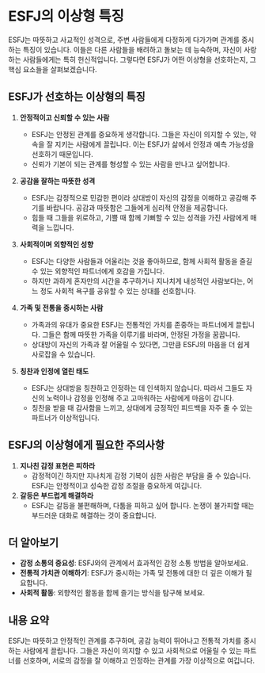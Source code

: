 # ESFJ의 이상형 특징

ESFJ는 따뜻하고 사교적인 성격으로, 주변 사람들에게 다정하게 다가가며 관계를 중시하는 특징이 있습니다. 이들은 다른 사람들을 배려하고 돌보는 데 능숙하며, 자신이 사랑하는 사람들에게는 특히 헌신적입니다. 그렇다면 ESFJ가 어떤 이상형을 선호하는지, 그 핵심 요소들을 살펴보겠습니다.

## ESFJ가 선호하는 이상형의 특징

1. **안정적이고 신뢰할 수 있는 사람**
   - ESFJ는 안정된 관계를 중요하게 생각합니다. 그들은 자신이 의지할 수 있는, 약속을 잘 지키는 사람에게 끌립니다. 이는 ESFJ가 삶에서 안정과 예측 가능성을 선호하기 때문입니다.
   - 신뢰가 기본이 되는 관계를 형성할 수 있는 사람을 만나고 싶어합니다.

2. **공감을 잘하는 따뜻한 성격**
   - ESFJ는 감정적으로 민감한 편이라 상대방이 자신의 감정을 이해하고 공감해 주기를 바랍니다. 공감과 따뜻함은 그들에게 심리적 안정을 제공합니다.
   - 힘들 때 그들을 위로하고, 기쁠 때 함께 기뻐할 수 있는 성격을 가진 사람에게 매력을 느낍니다.

3. **사회적이며 외향적인 성향**
   - ESFJ는 다양한 사람들과 어울리는 것을 좋아하므로, 함께 사회적 활동을 즐길 수 있는 외향적인 파트너에게 호감을 가집니다.
   - 하지만 과하게 혼자만의 시간을 추구하거나 지나치게 내성적인 사람보다는, 어느 정도 사회적 욕구를 공유할 수 있는 상대를 선호합니다.

4. **가족 및 전통을 중시하는 사람**
   - 가족과의 유대가 중요한 ESFJ는 전통적인 가치를 존중하는 파트너에게 끌립니다. 그들은 함께 따뜻한 가족을 이루기를 바라며, 안정된 가정을 꿈꿉니다.
   - 상대방이 자신의 가족과 잘 어울릴 수 있다면, 그만큼 ESFJ의 마음을 더 쉽게 사로잡을 수 있습니다.

5. **칭찬과 인정에 열린 태도**
   - ESFJ는 상대방을 칭찬하고 인정하는 데 인색하지 않습니다. 따라서 그들도 자신의 노력이나 감정을 인정해 주고 고마워하는 사람에게 마음이 갑니다.
   - 칭찬을 받을 때 감사함을 느끼고, 상대에게 긍정적인 피드백을 자주 줄 수 있는 파트너가 이상적입니다.

## ESFJ의 이상형에게 필요한 주의사항

1. **지나친 감정 표현은 피하라**
   - 감정적이긴 하지만 지나치게 감정 기복이 심한 사람은 부담을 줄 수 있습니다. ESFJ는 안정적이고 성숙한 감정 조절을 중요하게 여깁니다.
2. **갈등은 부드럽게 해결하라**
   - ESFJ는 갈등을 불편해하며, 다툼을 피하고 싶어 합니다. 논쟁이 불가피할 때는 부드러운 대화로 해결하는 것이 중요합니다.

## 더 알아보기

- **감정 소통의 중요성**: ESFJ와의 관계에서 효과적인 감정 소통 방법을 알아보세요.
- **전통적 가치관 이해하기**: ESFJ가 중시하는 가족 및 전통에 대한 더 깊은 이해가 필요합니다.
- **사회적 활동**: 외향적인 활동을 함께 즐기는 방식을 탐구해 보세요.

## 내용 요약

ESFJ는 따뜻하고 안정적인 관계를 추구하며, 공감 능력이 뛰어나고 전통적 가치를 중시하는 사람에게 끌립니다. 그들은 자신이 의지할 수 있고 사회적으로 어울릴 수 있는 파트너를 선호하며, 서로의 감정을 잘 이해하고 인정하는 관계를 가장 이상적으로 여깁니다.